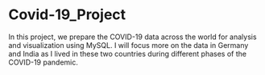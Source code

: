 # Covid-19_Project
In this project, we prepare the COVID-19 data across the world for analysis and visualization using MySQL. I will focus more on the data in Germany and India as I lived in these two countries during different phases of the COVID-19 pandemic.
